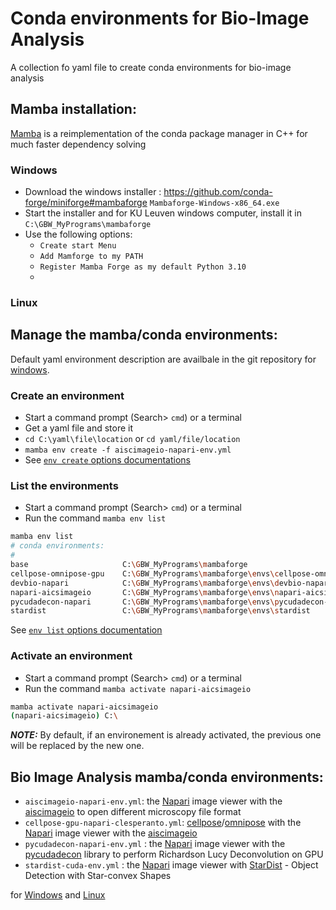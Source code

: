 # Conda environments for Bio-Image Analysis
A collection fo yaml file to create conda environments for bio-image analysis

## Mamba installation:
[Mamba](https://github.com/mamba-org/mamba) is a reimplementation of the conda package manager in C++ for much faster dependency solving 

### Windows
- Download the windows installer : https://github.com/conda-forge/miniforge#mambaforge `Mambaforge-Windows-x86_64.exe`
- Start the installer and for KU Leuven windows computer, install it in `C:\GBW_MyPrograms\mambaforge`
- Use the following options:
  - `Create start Menu`
  - `Add Mamforge to my PATH`
  - `Register Mamba Forge as my default Python 3.10`
  - 
### Linux

## Manage the mamba/conda environments:
Default yaml environment description are availbale in the git repository for [windows](https://github.com/vib-bic-code/conda_environments/tree/main/windows).
### Create an environment
- Start a command prompt (Search> `cmd`) or a terminal
- Get a yaml file and store it
- `cd C:\yaml\file\location` or `cd yaml/file/location`
- `mamba env create -f aiscimageio-napari-env.yml`
- See [`env create` options documentations](https://docs.conda.io/projects/conda/en/latest/commands/env/create.html)
### List the environments
- Start a command prompt (Search> `cmd`) or a terminal
- Run the command `mamba env list`
```bash
mamba env list
# conda environments:
#
base                     C:\GBW_MyPrograms\mambaforge
cellpose-omnipose-gpu    C:\GBW_MyPrograms\mambaforge\envs\cellpose-omnipose-gpu
devbio-napari            C:\GBW_MyPrograms\mambaforge\envs\devbio-napari
napari-aicsimageio       C:\GBW_MyPrograms\mambaforge\envs\napari-aicsimageio
pycudadecon-napari       C:\GBW_MyPrograms\mambaforge\envs\pycudadecon-napari
stardist                 C:\GBW_MyPrograms\mambaforge\envs\stardist
```
See [`env list` options documentation](https://docs.conda.io/projects/conda/en/latest/commands/env/list.html)
### Activate an environment
- Start a command prompt (Search> `cmd`) or a terminal
- Run the command `mamba activate napari-aicsimageio`
```bash
mamba activate napari-aicsimageio
(napari-aicsimageio) C:\
```
**_NOTE:_** By default, if an environement is already activated, the previous one will be replaced by the new one.

## Bio Image Analysis mamba/conda environments:
- `aiscimageio-napari-env.yml`: the [Napari](https://napari.org) image viewer with the [aiscimageio](https://allencellmodeling.github.io/aicsimageio/) to open different microscopy file format
- `cellpose-gpu-napari-clesperanto.yml`: [cellpose](https://github.com/mouseland/cellpose)/[omnipose](https://omnipose.readthedocs.io/) with the [Napari](https://napari.org)  image viewer with the [aiscimageio](https://allencellmodeling.github.io/aicsimageio/) 
- `pycudadecon-napari-env.yml` : the [Napari](https://napari.org) image viewer with the [pycudadecon](https://github.com/tlambert03/pycudadecon) library to perform Richardson Lucy Deconvolution on GPU
- `stardist-cuda-env.yml` : the [Napari](https://napari.org) image viewer with [StarDist](https://github.com/stardist/stardist) - Object Detection with Star-convex Shapes 
  
for [Windows](https://github.com/vib-bic-code/conda_environments/tree/main/windows) and [Linux](https://github.com/vib-bic-code/conda_environments/tree/main/linux)
